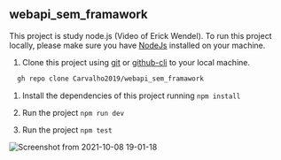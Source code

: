 ## webapi_sem_framawork

This project is study node.js (Video of Erick Wendel). To run this project locally, please make sure you have [NodeJs](https://nodejs.org/en/) installed on your machine.

1. Clone this project using [git](https://git-scm.com/) or [github-cli](https://cli.github.com/) to your local machine.

```bash
  gh repo clone Carvalho2019/webapi_sem_framawork
```
1. Install the dependencies of this project running `npm install`

1. Run the project `npm run dev`
2. Run the project `npm test`

![Screenshot from 2021-10-08 19-01-18](https://user-images.githubusercontent.com/52864546/136602212-817efe91-3064-46d2-892d-0a9721fa2e1b.png)
